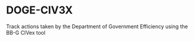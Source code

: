 # DOGE-CIV3X
Track actions taken by the Department of Government Efficiency using the BB-G CIVex tool
